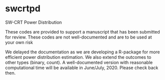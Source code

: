 # swcrtpd
SW-CRT Power Distribution

These codes are provided to support a manuscript that has been submitted for review.  These codes are not well-documented and are to be used at your own risk

We delayed the documentation as we are developing a R-package for more efficient power distribution estimation. We also extend the outcomes to other types (binary, count). A well-documented version with reasonable computational time will be available in June/July, 2020. Please check back then. 
